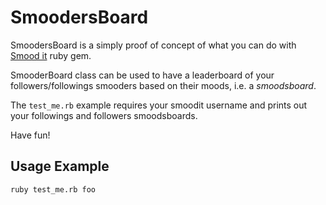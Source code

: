 # SmoodersBoard

SmoodersBoard is a simply proof of concept of what you can do with [Smood it](http://smood.it) ruby gem.

SmooderBoard class can be used to have a leaderboard of your followers/followings smooders based on their moods, i.e. a *smoodsboard*.


The `test_me.rb` example requires your smoodit username and prints out your followings and followers smoodsboards.

Have fun!

## Usage Example

    ruby test_me.rb foo